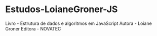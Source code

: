 # Estudos-LoianeGroner-JS
Livro - Estrutura de dados e algoritmos em JavaScript
Autora - Loiane Groner
Editora - NOVATEC
